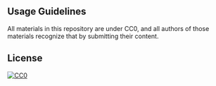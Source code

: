 ## Usage Guidelines

All materials in this repository are under CC0, and all authors of those  materials recognize that by submitting their content.

## License

[![CC0](http://i.creativecommons.org/p/zero/1.0/88x31.png)](http://creativecommons.org/publicdomain/zero/1.0/)
